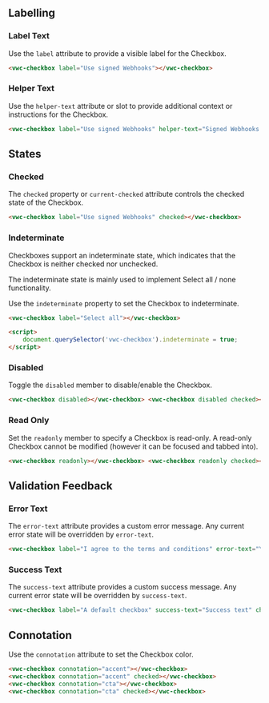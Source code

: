## Labelling

### Label Text

Use the `label` attribute to provide a visible label for the Checkbox.

```html preview
<vwc-checkbox label="Use signed Webhooks"></vwc-checkbox>
```

### Helper Text

Use the `helper-text` attribute or slot to provide additional context or instructions for the Checkbox.

```html preview
<vwc-checkbox label="Use signed Webhooks" helper-text="Signed Webhooks are a way to verify that the request is coming from Vonage."></vwc-checkbox>
```

## States

### Checked

The `checked` property or `current-checked` attribute controls the checked state of the Checkbox.

```html preview
<vwc-checkbox label="Use signed Webhooks" checked></vwc-checkbox>
```

### Indeterminate

Checkboxes support an indeterminate state, which indicates that the Checkbox is neither checked nor unchecked.

The indeterminate state is mainly used to implement Select all / none functionality.

Use the `indeterminate` property to set the Checkbox to indeterminate.

```html preview
<vwc-checkbox label="Select all"></vwc-checkbox>

<script>
	document.querySelector('vwc-checkbox').indeterminate = true;
</script>
```

### Disabled

Toggle the `disabled` member to disable/enable the Checkbox.

```html preview
<vwc-checkbox disabled></vwc-checkbox> <vwc-checkbox disabled checked></vwc-checkbox>
```

### Read Only

Set the `readonly` member to specify a Checkbox is read-only.
A read-only Checkbox cannot be modified (however it can be focused and tabbed into).

```html preview
<vwc-checkbox readonly></vwc-checkbox> <vwc-checkbox readonly checked></vwc-checkbox>
```

## Validation Feedback

### Error Text

The `error-text` attribute provides a custom error message. Any current error state will be overridden by `error-text`.

```html preview
<vwc-checkbox label="I agree to the terms and conditions" error-text="You must agree to the terms and conditions to proceed"></vwc-checkbox>
```

### Success Text

The `success-text` attribute provides a custom success message. Any current error state will be overridden by `success-text`.

```html preview
<vwc-checkbox label="A default checkbox" success-text="Success text" checked></vwc-checkbox>
```

## Connotation

Use the `connotation` attribute to set the Checkbox color.

```html preview
<vwc-checkbox connotation="accent"></vwc-checkbox>
<vwc-checkbox connotation="accent" checked></vwc-checkbox>
<vwc-checkbox connotation="cta"></vwc-checkbox>
<vwc-checkbox connotation="cta" checked></vwc-checkbox>
```
